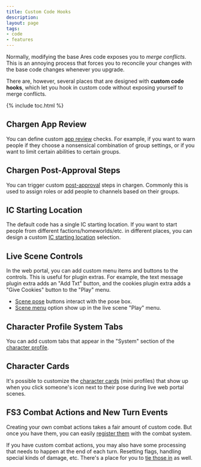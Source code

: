 ```yaml
---
title: Custom Code Hooks
description: 
layout: page
tags:
- code
- features
---
```


Normally, modifying the base Ares code exposes you to *merge conflicts*.  This is an annoying process that forces you to reconcile your changes with the base code changes whenever you upgrade.

There are, however, several places that are designed with **custom code hooks**, which let you hook in custom code without exposing yourself to merge conflicts.

{% include toc.html %}

## Chargen App Review

You can define custom [app review](/tutorials/config/chargen.html#custom-app-review) checks.  For example, if you want to warn people if they choose a nonsensical combination of group settings, or if you want to limit certain abilities to certain groups.

## Chargen Post-Approval Steps

You can trigger custom [post-approval](/tutorials/config/chargen.html#custom-approval-steps) steps in chargen.  Commonly this is used to assign roles or add people to channels based on their groups.

## IC Starting Location

The default code has a single IC starting location.  If you want to start people from different factions/homeworlds/etc. in different places, you can design a custom [IC starting location](/tutorials/config/status.html#custom-ic-start-locations) selection.

## Live Scene Controls

In the web portal, you can add custom menu items and buttons to the controls.  This is useful for plugin extras.  For example, the text message plugin extra adds an "Add Txt" button, and the cookies plugin extra adds a "Give Cookies" button to the "Play" menu.

* [Scene pose](/tutorials/config/scenes.html#custom-scene-pose-buttons) buttons interact with the pose box.
* [Scene menu](/tutorials/config/scenes.html#custom-scene-menu-buttons) option show up in the live scene "Play" menu.

## Character Profile System Tabs

You can add custom tabs that appear in the "System" section of the [character profile](/tutorials/config/profile.html#custom-system-tabs).

## Character Cards

It's possible to customize the [character cards](/tutorials/config/scenes.html#custom-character-cards) (mini profiles) that show up when you click someone's icon next to their pose during live web portal scenes.

## FS3 Combat Actions and New Turn Events

Creating your own combat actions takes a fair amount of custom code.  But once you have them, you can easily [register them](https://aresmush.com/tutorials/code/fs3-roadmap.html#adding-a-new-action) with the combat system.

If you have custom combat actions, you may also have some processing that needs to happen at the end of each turn.  Resetting flags, handling special kinds of damage, etc.  There's a place for you to [tie those in](https://aresmush.com/tutorials/code/fs3-roadmap.html#turn-reset-hook) as well.